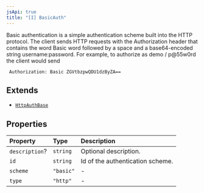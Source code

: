 ```yaml
---
jsApi: true
title: "[I] BasicAuth"
---
```


Basic authentication is a simple authentication scheme built into the HTTP protocol.
The client sends HTTP requests with the Authorization header that contains the word Basic word followed by a space and a base64-encoded string username:password.
For example, to authorize as demo / p@55w0rd the client would send

```
 Authorization: Basic ZGVtbzpwQDU1dzByZA==
```

## Extends

- [`HttpAuthBase`](Interface.HttpAuthBase.md)

## Properties

| Property       | Type      | Description                      |
| :------------- | :-------- | :------------------------------- |
| `description`? | `string`  | Optional description.            |
| `id`           | `string`  | Id of the authentication scheme. |
| `scheme`       | `"basic"` | -                                |
| `type`         | `"http"`  | -                                |
